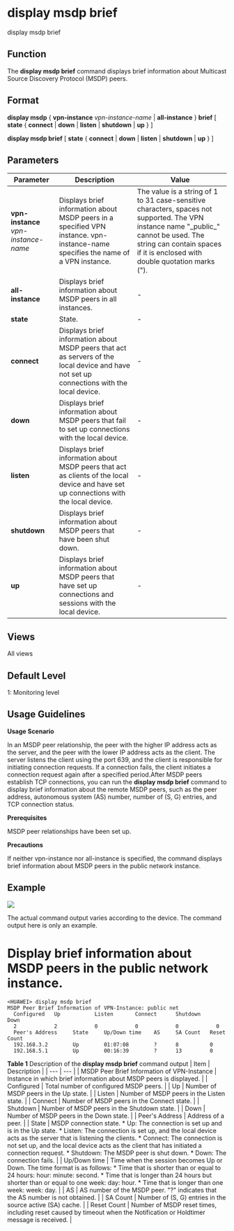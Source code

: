 display msdp brief
==================

display msdp brief

Function
--------



The **display msdp brief** command displays brief information about Multicast Source Discovery Protocol (MSDP) peers.




Format
------

**display msdp** { **vpn-instance** *vpn-instance-name* | **all-instance** } **brief** [ **state** { **connect** | **down** | **listen** | **shutdown** | **up** } ]

**display msdp brief** [ **state** { **connect** | **down** | **listen** | **shutdown** | **up** } ]


Parameters
----------

| Parameter | Description | Value |
| --- | --- | --- |
| **vpn-instance** *vpn-instance-name* | Displays brief information about MSDP peers in a specified VPN instance.  vpn-instance-name specifies the name of a VPN instance. | The value is a string of 1 to 31 case-sensitive characters, spaces not supported. The VPN instance name "\_public\_" cannot be used. The string can contain spaces if it is enclosed with double quotation marks ("). |
| **all-instance** | Displays brief information about MSDP peers in all instances. | - |
| **state** | State. | - |
| **connect** | Displays brief information about MSDP peers that act as servers of the local device and have not set up connections with the local device. | - |
| **down** | Displays brief information about MSDP peers that fail to set up connections with the local device. | - |
| **listen** | Displays brief information about MSDP peers that act as clients of the local device and have set up connections with the local device. | - |
| **shutdown** | Displays brief information about MSDP peers that have been shut down. | - |
| **up** | Displays brief information about MSDP peers that have set up connections and sessions with the local device. | - |



Views
-----

All views


Default Level
-------------

1: Monitoring level


Usage Guidelines
----------------

**Usage Scenario**

In an MSDP peer relationship, the peer with the higher IP address acts as the server, and the peer with the lower IP address acts as the client. The server listens the client using the port 639, and the client is responsible for initiating connection requests. If a connection fails, the client initiates a connection request again after a specified period.After MSDP peers establish TCP connections, you can run the **display msdp brief** command to display brief information about the remote MSDP peers, such as the peer address, autonomous system (AS) number, number of (S, G) entries, and TCP connection status.

**Prerequisites**

MSDP peer relationships have been set up.

**Precautions**

If neither vpn-instance nor all-instance is specified, the command displays brief information about MSDP peers in the public network instance.


Example
-------

![](../public_sys-resources/note_3.0-en-us.png) 

The actual command output varies according to the device. The command output here is only an example.


# Display brief information about MSDP peers in the public network instance.
```
<HUAWEI> display msdp brief
MSDP Peer Brief Information of VPN-Instance: public net
  Configured   Up           Listen       Connect      Shutdown     Down
  2            2            0            0            0            0
  Peer's Address     State     Up/Down time    AS     SA Count   Reset Count
  192.168.3.2        Up        01:07:08        ?      8          0
  192.168.5.1        Up        00:16:39        ?      13         0

```

**Table 1** Description of the **display msdp brief** command output
| Item | Description |
| --- | --- |
| MSDP Peer Brief Information of VPN-Instance | Instance in which brief information about MSDP peers is displayed. |
| Configured | Total number of configured MSDP peers. |
| Up | Number of MSDP peers in the Up state. |
| Listen | Number of MSDP peers in the Listen state. |
| Connect | Number of MSDP peers in the Connect state. |
| Shutdown | Number of MSDP peers in the Shutdown state. |
| Down | Number of MSDP peers in the Down state. |
| Peer's Address | Address of a peer. |
| State | MSDP connection state.   * Up: The connection is set up and is in the Up state. * Listen: The connection is set up, and the local device acts as the server that is listening the clients. * Connect: The connection is not set up, and the local device acts as the client that has initiated a connection request. * Shutdown: The MSDP peer is shut down. * Down: The connection fails. |
| Up/Down time | Time when the session becomes Up or Down. The time format is as follows:   * Time that is shorter than or equal to 24 hours: hour: minute: second. * Time that is longer than 24 hours but shorter than or equal to one week: day: hour. * Time that is longer than one week: week: day. |
| AS | AS number of the MSDP peer.  "?" indicates that the AS number is not obtained. |
| SA Count | Number of (S, G) entries in the source active (SA) cache. |
| Reset Count | Number of MSDP reset times, including reset caused by timeout when the Notification or Holdtimer message is received. |